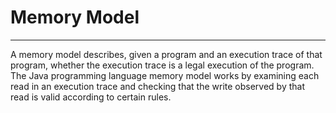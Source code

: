 # Memory Model
---
A memory model describes, given a program and an execution trace of that program, whether the execution trace is a legal execution of the 
program. The Java programming language memory model works by examining each read in an execution trace and checking that the write observed
by that read is valid according to certain rules.
